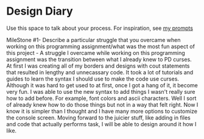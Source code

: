 # Design Diary
Use this space to talk about your process.  For inspiration, see [my prompts](../../../docs/sample_reflection.md) 

MileStone #1-
Describe a particular struggle that you overcame when working on this programming assignment/what was the most fun aspect of this project - 
A struggle I overcame while working on this programming assignment was the transition between what I already knew to PD curses. At first I was creating all of my borders and designs with cout statements that resulted in lengthy and unnecassary code. It took a lot of tutorials and guides to learn the syntax I should use to make the code use curses. Although it was hard to get used to at first, once I got a hang of it, it become very fun. I was able to use the new syntax to add things I wasn't really sure how to add before. For example, font colors and ascii characters. Well I sort of already knew how to do those things but not in a way that felt right. Now I know it is simpler than I thought and I have many more options to customize the console screen. Moving forward to the juicier stuff, like adding in files and code that actually performs task, I will be able to design around it how I like.
